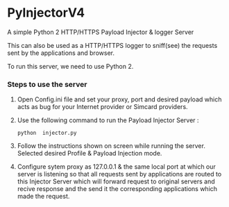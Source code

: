 # PyInjectorV4
A simple Python 2 HTTP/HTTPS Payload Injector & logger Server

This can also be used as a HTTP/HTTPS logger to sniff(see) the requests sent by the applications and browser.

To run this server, we need to use Python 2.

### Steps to use the server 

1. Open Config.ini file and set your proxy, port and desired payload which acts as bug for your Internet provider or Simcard providers.

2. Use the following command to run the Payload Injector Server :

    ```code
    python  injector.py
    ```
3. Follow the instructions shown on screen while running the server. Selected desired Profile & Payload Injection mode.

4. Configure sytem proxy as 127.0.0.1 & the same local port at which our server is listening so that all requests sent by applications are routed to this Injector Server which will forward request to original servers and recive response and the send it the corresponding applications which made the request.





